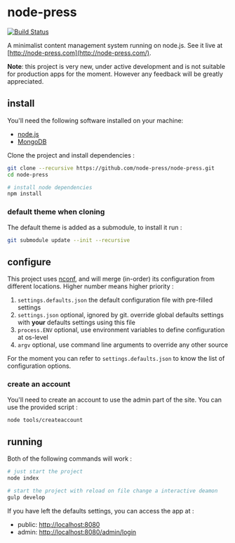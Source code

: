 node-press
==========

[![Build Status](https://travis-ci.org/node-press/node-press.svg?branch=develop)](https://travis-ci.org/node-press/node-press)

A minimalist content management system running on node.js. See it live at [http://node-press.com](http://node-press.com/).

**Note**: this project is very new, under active development and is not suitable for production apps for the moment. However any feedback will be greatly appreciated.

## install

You'll need the following software installed on your machine:

 * [node.js](http://nodejs.org/)
 * [MongoDB](http://www.mongodb.org/)

Clone the project and install dependencies :

```bash
git clone --recursive https://github.com/node-press/node-press.git
cd node-press

# install node dependencies
npm install
```

### default theme when cloning

The default theme is added as a submodule, to install it run :

```bash
git submodule update --init --recursive
```

## configure

This project uses [nconf](https://github.com/flatiron/nconf), and will merge (in-order) its configuration from different locations. Higher number means higher priority :

 1.  ```settings.defaults.json``` the default configuration file with pre-filled settings
 2. ```settings.json``` optional, ignored by git. override global defaults settings with **your** defaults settings using this file
 3. ```process.ENV``` optional, use environment variables to define configuration at os-level
 4. ```argv``` optional, use command line arguments to override any other source

For the moment you can refer to ```settings.defaults.json``` to know the list of configuration options.

### create an account

You'll need to create an account to use the admin part of the site. You can use the provided script :

```bash
node tools/createaccount
```

## running

Both of the following commands will work :

```bash
# just start the project
node index

# start the project with reload on file change a interactive deamon
gulp develop
```

If you have left the defaults settings, you can access the app at :

 * public: [http://localhost:8080](http://localhost:8080)
 * admin: [http://localhost:8080/admin/login](http://localhost:8080/admin/login)
